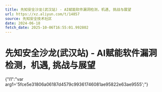 ```yaml
---
title: 先知安全沙龙(武汉站) - AI赋能软件漏洞检测，机遇, 挑战与展望
url: https://xz.aliyun.com/t/14857
source: 先知安全技术社区
date: 2024-06-18
fetch_date: 2025-10-06T16:55:01.992802
---
```


# 先知安全沙龙(武汉站) - AI赋能软件漏洞检测，机遇, 挑战与展望

{"l1":"var arg1='5fce5e31806a06187d4579c99361746081ae95822e63ae9555';"}